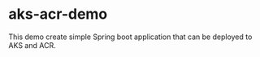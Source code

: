 # aks-acr-demo
This demo create simple Spring boot application that can be deployed to AKS and ACR.
